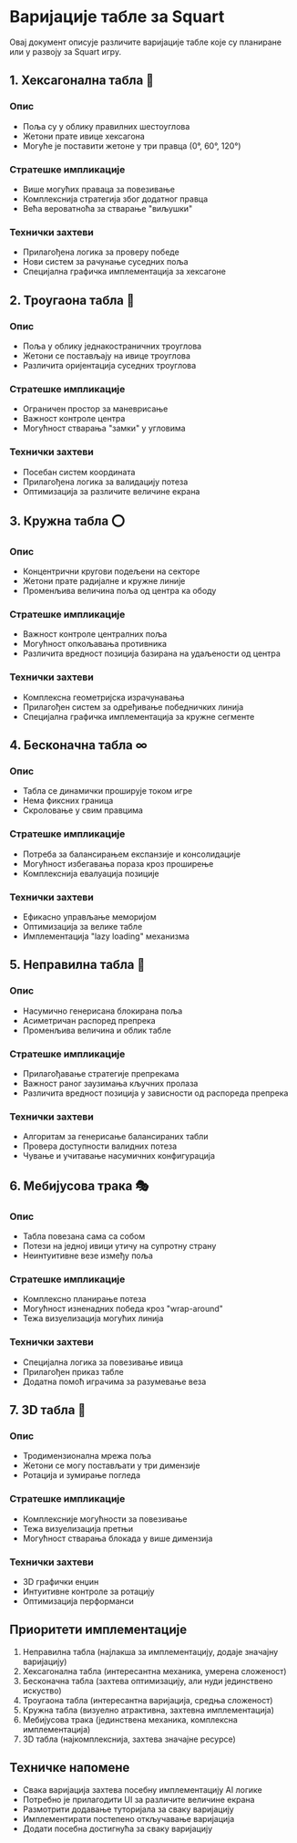 # Варијације табле за Squart

Овај документ описује различите варијације табле које су планиране или у развоју за Squart игру.

## 1. Хексагонална табла 🔷

### Опис
- Поља су у облику правилних шестоуглова
- Жетони прате ивице хексагона
- Могуће је поставити жетоне у три правца (0°, 60°, 120°)

### Стратешке импликације
- Више могућих праваца за повезивање
- Комплекснија стратегија због додатног правца
- Већа вероватноћа за стварање "виљушки"

### Технички захтеви
- Прилагођена логика за проверу победе
- Нови систем за рачунање суседних поља
- Специјална графичка имплементација за хексагоне

## 2. Троугаона табла 🔺

### Опис
- Поља у облику једнакостраничних троуглова
- Жетони се постављају на ивице троуглова
- Различита оријентација суседних троуглова

### Стратешке импликације
- Ограничен простор за маневрисање
- Важност контроле центра
- Могућност стварања "замки" у угловима

### Технички захтеви
- Посебан систем координата
- Прилагођена логика за валидацију потеза
- Оптимизација за различите величине екрана

## 3. Кружна табла ⭕

### Опис
- Концентрични кругови подељени на секторе
- Жетони прате радијалне и кружне линије
- Променљива величина поља од центра ка ободу

### Стратешке импликације
- Важност контроле централних поља
- Могућност опкољавања противника
- Различита вредност позиција базирана на удаљености од центра

### Технички захтеви
- Комплексна геометријска израчунавања
- Прилагођен систем за одређивање победничких линија
- Специјална графичка имплементација за кружне сегменте

## 4. Бесконачна табла ∞

### Опис
- Табла се динамички проширује током игре
- Нема фиксних граница
- Скроловање у свим правцима

### Стратешке импликације
- Потреба за балансирањем експанзије и консолидације
- Могућност избегавања пораза кроз проширење
- Комплекснија евалуација позиције

### Технички захтеви
- Ефикасно управљање меморијом
- Оптимизација за велике табле
- Имплементација "lazy loading" механизма

## 5. Неправилна табла 🌟

### Опис
- Насумично генерисана блокирана поља
- Асиметричан распоред препрека
- Променљива величина и облик табле

### Стратешке импликације
- Прилагођавање стратегије препрекама
- Важност раног заузимања кључних пролаза
- Различита вредност позиција у зависности од распореда препрека

### Технички захтеви
- Алгоритам за генерисање балансираних табли
- Провера доступности валидних потеза
- Чување и учитавање насумичних конфигурација

## 6. Мебијусова трака 🎭

### Опис
- Табла повезана сама са собом
- Потези на једној ивици утичу на супротну страну
- Неинтуитивне везе између поља

### Стратешке импликације
- Комплексно планирање потеза
- Могућност изненадних победа кроз "wrap-around"
- Тежа визуелизација могућих линија

### Технички захтеви
- Специјална логика за повезивање ивица
- Прилагођен приказ табле
- Додатна помоћ играчима за разумевање веза

## 7. 3D табла 🎲

### Опис
- Тродимензионална мрежа поља
- Жетони се могу постављати у три димензије
- Ротација и зумирање погледа

### Стратешке импликације
- Комплексније могућности за повезивање
- Тежа визуелизација претњи
- Могућност стварања блокада у више димензија

### Технички захтеви
- 3D графички енџин
- Интуитивне контроле за ротацију
- Оптимизација перформанси

## Приоритети имплементације

1. Неправилна табла (најлакша за имплементацију, додаје значајну варијацију)
2. Хексагонална табла (интересантна механика, умерена сложеност)
3. Бесконачна табла (захтева оптимизацију, али нуди јединствено искуство)
4. Троугаона табла (интересантна варијација, средња сложеност)
5. Кружна табла (визуелно атрактивна, захтевна имплементација)
6. Мебијусова трака (јединствена механика, комплексна имплементација)
7. 3D табла (најкомплекснија, захтева значајне ресурсе)

## Техничке напомене

- Свака варијација захтева посебну имплементацију AI логике
- Потребно је прилагодити UI за различите величине екрана
- Размотрити додавање туторијала за сваку варијацију
- Имплементирати постепено откључавање варијација
- Додати посебна достигнућа за сваку варијацију 